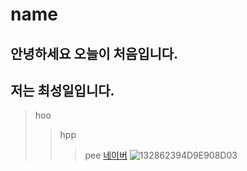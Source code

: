 # name
## 안녕하세요 오늘이 처음입니다.
## 저는 최성일입니다.
> hoo
> > hpp
> > >pee
[네이버](https://naver.com)
![132862394D9E908D03](https://user-images.githubusercontent.com/80079730/110879127-c8249e80-831f-11eb-9d08-e04e1e7a9656.jpg)
